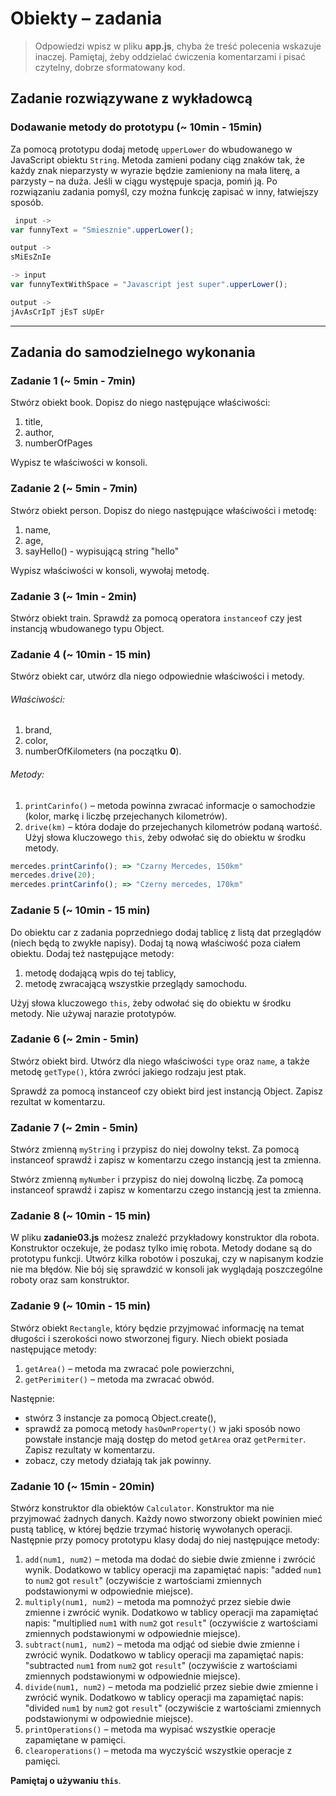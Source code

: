  # Obiekty &ndash; zadania

> Odpowiedzi wpisz w pliku **app.js**, chyba że treść polecenia wskazuje inaczej.
Pamiętaj, żeby oddzielać ćwiczenia komentarzami i pisać czytelny, dobrze sformatowany kod.

## Zadanie rozwiązywane z wykładowcą

### Dodawanie metody do prototypu  (~ 10min - 15min)

Za pomocą prototypu dodaj metodę ```upperLower``` do wbudowanego w JavaScript obiektu ```String```. Metoda zamieni podany ciąg znaków tak, że każdy znak nieparzysty w wyrazie będzie zamieniony na mała literę, a parzysty &ndash; na duża. Jeśli w ciągu występuje spacja, pomiń ją.
Po rozwiązaniu zadania pomyśl, czy można funkcję zapisać w inny, łatwiejszy sposób.

```JavaScript
 input ->
var funnyText = "Smiesznie".upperLower();

output ->
sMiEsZnIe

-> input
var funnyTextWithSpace = "Javascript jest super".upperLower();

output ->
jAvAsCrIpT jEsT sUpEr
```

-------------------------------------------------------------------------------

## Zadania do samodzielnego wykonania

### Zadanie 1 (~ 5min - 7min)

Stwórz obiekt book. Dopisz do niego następujące właściwości:

1. title,
2. author,
3. numberOfPages

Wypisz te właściwości w konsoli.


### Zadanie 2 (~ 5min - 7min)

Stwórz obiekt person. Dopisz do niego następujące właściwości i metodę:

1. name,
2. age,
3. sayHello() - wypisującą string "hello"

Wypisz właściwości w konsoli, wywołaj metodę.

### Zadanie 3 (~ 1min - 2min)

Stwórz obiekt train. Sprawdź za pomocą operatora ```instanceof``` czy jest instancją wbudowanego typu Object.

### Zadanie 4 (~ 10min - 15 min)

Stwórz obiekt car, utwórz dla niego odpowiednie właściwości i metody.
###### Właściwości:
1. brand,
2. color,
3. numberOfKilometers (na początku **0**).

###### Metody:
1. ```printCarinfo()``` &ndash; metoda powinna zwracać informacje o samochodzie (kolor, markę i liczbę przejechanych kilometrów).
2. ```drive(km)``` &ndash; która dodaje do przejechanych kilometrów podaną wartość. Użyj słowa kluczowego ```this```, żeby odwołać się do obiektu w środku metody.

```JavaScript
mercedes.printCarinfo(); => "Czarny Mercedes, 150km"
mercedes.drive(20);
mercedes.printCarinfo(); => "Czerny mercedes, 170km"
```

### Zadanie 5  (~ 10min - 15 min)

Do obiektu car z zadania poprzedniego dodaj tablicę z listą dat przeglądów (niech będą to zwykłe napisy). Dodaj tą nową właściwość poza ciałem obiektu.
Dodaj też następujące metody:
 1. metodę dodającą wpis do tej tablicy,
 2. metodę zwracającą wszystkie przeglądy samochodu.

Użyj słowa kluczowego ```this```, żeby odwołać się do obiektu w środku metody.
Nie używaj narazie prototypów.


### Zadanie 6 (~ 2min - 5min)

Stwórz obiekt bird. Utwórz dla niego właściwości ```type``` oraz ```name```, a także metodę  ```getType()```, która zwróci jakiego rodzaju jest ptak.

Sprawdź za pomocą instanceof czy obiekt bird jest instancją Object. Zapisz rezultat w komentarzu.


### Zadanie 7 (~ 2min - 5min)

Stwórz zmienną ```myString``` i przypisz do niej dowolny tekst. Za pomocą instanceof sprawdź i zapisz w komentarzu czego instancją jest ta zmienna.

Stwórz zmienną ```myNumber``` i przypisz do niej dowolną liczbę. Za pomocą instanceof sprawdź i zapisz w komentarzu czego instancją jest ta zmienna.


### Zadanie 8 (~ 10min - 15 min)

W pliku **zadanie03.js** możesz znaleźć przykładowy konstruktor dla robota. Konstruktor oczekuje, że podasz tylko imię robota.
Metody dodane są do prototypu funkcji.
Utwórz kilka robotów i poszukaj, czy w napisanym kodzie nie ma błędów.
Nie bój się sprawdzić w konsoli jak wyglądają poszczególne roboty oraz sam konstruktor.

### Zadanie 9 (~ 10min - 15 min)

Stwórz obiekt ```Rectangle```, który będzie przyjmować informację na temat długości i szerokości nowo stworzonej figury.
Niech obiekt posiada następujące metody:
  1. ```getArea()``` &ndash; metoda ma zwracać pole powierzchni,
  2. ```getPerimiter()``` &ndash; metoda ma zwracać obwód.

Następnie:
- stwórz 3 instancje za pomocą Object.create(),
- sprawdź za pomocą  metody ```hasOwnProperty()``` w jaki sposób nowo powstałe instancje mają dostęp do metod ```getArea``` oraz ```getPermiter```. Zapisz rezultaty w komentarzu.
- zobacz, czy metody działają tak jak powinny.

### Zadanie 10 (~ 15min - 20min)

Stwórz konstruktor dla obiektów ```Calculator```. Konstruktor ma nie przyjmować żadnych danych. Każdy nowo stworzony obiekt powinien mieć pustą tablicę, w której będzie trzymać historię wywołanych operacji.
Następnie przy pomocy prototypu klasy dodaj do niej następujące metody:
  1. ```add(num1, num2)``` &ndash; metoda ma dodać do siebie dwie zmienne i zwrócić wynik. Dodatkowo w tablicy operacji ma zapamiętać napis: "added ```num1``` to ```num2``` got ```result```" (oczywiście z wartościami zmiennych podstawionymi w odpowiednie miejsce).
  2. ```multiply(num1, num2)``` &ndash; metoda ma pomnożyć przez siebie dwie zmienne i zwrócić wynik. Dodatkowo w tablicy operacji ma zapamiętać napis: "multiplied ```num1``` with ```num2``` got ```result```" (oczywiście z wartościami zmiennych podstawionymi w odpowiednie miejsce).  
  3. ```subtract(num1, num2)``` &ndash; metoda ma odjąć od siebie dwie zmienne i zwrócić wynik. Dodatkowo w tablicy operacji ma zapamiętać napis: "subtracted ```num1``` from ```num2``` got ```result```" (oczywiście z wartościami zmiennych podstawionymi w odpowiednie miejsce).  
  4. ```divide(num1, num2)``` &ndash; metoda ma podzielić przez siebie dwie zmienne i zwrócić wynik. Dodatkowo w tablicy operacji ma zapamiętać napis: "divided ```num1``` by ```num2``` got ```result```" (oczywiście z wartościami zmiennych podstawionymi w odpowiednie miejsce).  
  5. ```printOperations()``` &ndash; metoda ma wypisać wszystkie operacje zapamiętane w pamięci.
  6. ```clearoperations()``` &ndash; metoda ma wyczyścić wszystkie operacje z pamięci.

**Pamiętaj o używaniu ```this```**.
